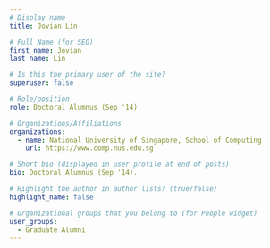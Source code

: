 ```yaml
---
# Display name
title: Jovian Lin

# Full Name (for SEO) 
first_name: Jovian
last_name: Lin

# Is this the primary user of the site?
superuser: false

# Role/position
role: Doctoral Alumnus (Sep '14)

# Organizations/Affiliations
organizations:
  - name: National University of Singapore, School of Computing
    url: https://www.comp.nus.edu.sg

# Short bio (displayed in user profile at end of posts)
bio: Doctoral Alumnus (Sep '14). 

# Highlight the author in author lists? (true/false)
highlight_name: false

# Organizational groups that you belong to (for People widget)
user_groups:
  - Graduate Alumni
---
```

